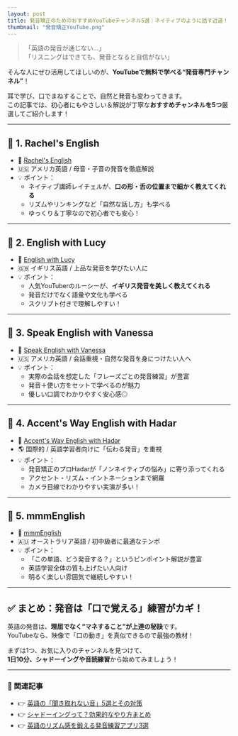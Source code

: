 ```yaml
---
layout: post
title: 発音矯正のためのおすすめYouTubeチャンネル5選｜ネイティブのように話す近道！
thumbnail: "発音矯正YouTube.png"
---
```


> 「英語の発音が通じない…」  
> 「リスニングはできても、発音となると自信がない」  

そんな人にぜひ活用してほしいのが、**YouTubeで無料で学べる“発音専門チャンネル”**！

耳で学び、口でまねすることで、自然と発音も変わってきます。  
この記事では、初心者にもやさしい＆解説が丁寧な**おすすめチャンネルを5つ**厳選してご紹介します！

---

## 🎥 1. **Rachel's English**

- 🔗 [Rachel's English](https://www.youtube.com/user/rachelsenglish)
- 🇺🇸 アメリカ英語 / 母音・子音の発音を徹底解説
- 💡 ポイント：
  - ネイティブ講師レイチェルが、**口の形・舌の位置まで細かく教えてくれる**
  - リズムやリンキングなど「自然な話し方」も学べる
  - ゆっくり＆丁寧なので初心者でも安心！

---

## 🎥 2. **English with Lucy**

- 🔗 [English with Lucy](https://www.youtube.com/channel/UCz4tgANd4yy8Oe0iXCdSWfA)
- 🇬🇧 イギリス英語 / 上品な発音を学びたい人に
- 💡 ポイント：
  - 人気YouTuberのルーシーが、**イギリス発音を美しく教えてくれる**
  - 発音だけでなく語彙や文化も学べる
  - スクリプト付きで理解しやすい！

---

## 🎥 3. **Speak English with Vanessa**

- 🔗 [Speak English with Vanessa](https://www.youtube.com/user/theteachervanessa)
- 🇺🇸 アメリカ英語 / 会話重視・自然な発音を身につけたい人へ
- 💡 ポイント：
  - 実際の会話を想定した「フレーズごとの発音練習」が豊富
  - 発音＋使い方をセットで学べるのが魅力
  - 優しい口調でわかりやすく安心感◎

---

## 🎥 4. **Accent's Way English with Hadar**

- 🔗 [Accent's Way English with Hadar](https://www.youtube.com/c/AccentsWayEnglishwithHadar)
- 🌎 国際的 / 英語学習者向けに「伝わる発音」を重視
- 💡 ポイント：
  - 発音矯正のプロHadarが「ノンネイティブの悩み」に寄り添ってくれる
  - アクセント・リズム・イントネーションまで網羅
  - カメラ目線でわかりやすい実演が多い！

---

## 🎥 5. **mmmEnglish**

- 🔗 [mmmEnglish](https://www.youtube.com/c/mmmEnglish)
- 🇦🇺 オーストラリア英語 / 初中級者に最適なテンポ
- 💡 ポイント：
  - 「この単語、どう発音する？」というピンポイント解説が豊富
  - 英語学習全体の質も上げたい人向け
  - 明るく楽しい雰囲気で継続しやすい！

---

## ✅ まとめ：発音は「口で覚える」練習がカギ！

英語の発音は、**理屈でなく“マネすること”が上達の秘訣**です。  
YouTubeなら、映像で「口の動き」を真似できるので最強の教材！

まずは1つ、お気に入りのチャンネルを見つけて、  
**1日10分、シャドーイングや音読練習**から始めてみましょう！

---

### 🎁 関連記事

- 👉 [英語の「聞き取れない音」5選とその対策](#)
- 👉 [シャドーイングって？効果的なやり方まとめ](#)
- 👉 [英語のリズム感を鍛える発音練習アプリ3選](#)

